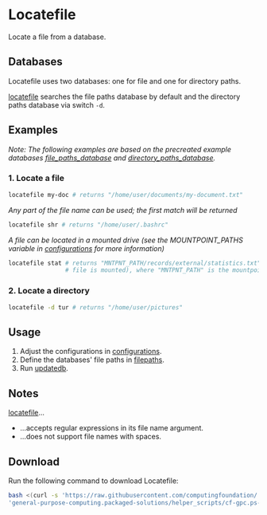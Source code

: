 
# Locatefile

Locate a file from a database.

## Databases

Locatefile uses two databases: one for file and one for directory paths.

[locatefile](locatefile) searches the file paths database by default and the directory paths database via switch `-d`.

## Examples

*Note: The following examples are based on the precreated example databases [file_paths_database](file_paths_database) and [directory_paths_database](directory_paths_database).*

### 1. Locate a file

```bash
locatefile my-doc # returns "/home/user/documents/my-document.txt"
```

*Any part of the file name can be used; the first match will be returned*

```bash
locatefile shr # returns "/home/user/.bashrc"
```

*A file can be located in a mounted drive (see the MOUNTPOINT_PATHS variable in [configurations](configurations) for more information)*

```bash
locatefile stat # returns "MNTPNT_PATH/records/external/statistics.txt" (if the drive containing the
                # file is mounted), where "MNTPNT_PATH" is the mountpoint of the mounted drive
```

### 2. Locate a directory

```bash
locatefile -d tur # returns "/home/user/pictures"
```

## Usage

1. Adjust the configurations in [configurations](configurations).
2. Define the databases' file paths in [filepaths](filepaths).
3. Run [updatedb](updatedb).

## Notes

[locatefile](locatefile)...

* ...accepts regular expressions in its file name argument.
* ...does not support file names with spaces.

## Download

Run the following command to download Locatefile:

```bash
bash <(curl -s 'https://raw.githubusercontent.com/computingfoundation/'\
'general-purpose-computing.packaged-solutions/helper_scripts/cf-gpc.ps-download-locatefile.sh')
```

